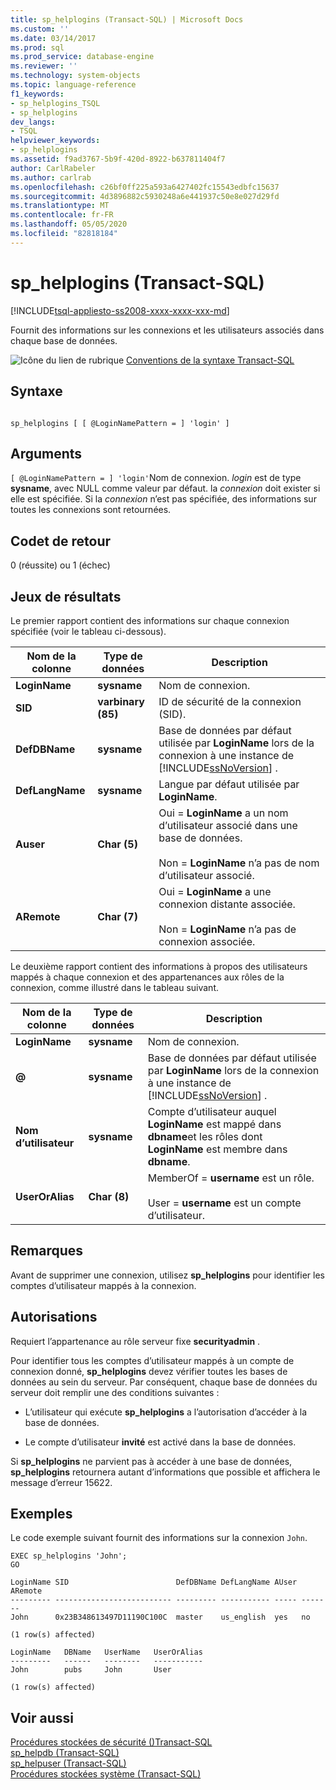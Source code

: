 ```yaml
---
title: sp_helplogins (Transact-SQL) | Microsoft Docs
ms.custom: ''
ms.date: 03/14/2017
ms.prod: sql
ms.prod_service: database-engine
ms.reviewer: ''
ms.technology: system-objects
ms.topic: language-reference
f1_keywords:
- sp_helplogins_TSQL
- sp_helplogins
dev_langs:
- TSQL
helpviewer_keywords:
- sp_helplogins
ms.assetid: f9ad3767-5b9f-420d-8922-b637811404f7
author: CarlRabeler
ms.author: carlrab
ms.openlocfilehash: c26bf0ff225a593a6427402fc15543edbfc15637
ms.sourcegitcommit: 4d3896882c5930248a6e441937c50e8e027d29fd
ms.translationtype: MT
ms.contentlocale: fr-FR
ms.lasthandoff: 05/05/2020
ms.locfileid: "82818184"
---
```

# <a name="sp_helplogins-transact-sql"></a>sp_helplogins (Transact-SQL)
[!INCLUDE[tsql-appliesto-ss2008-xxxx-xxxx-xxx-md](../../includes/tsql-appliesto-ss2008-xxxx-xxxx-xxx-md.md)]

  Fournit des informations sur les connexions et les utilisateurs associés dans chaque base de données.  
  
 ![Icône du lien de rubrique](../../database-engine/configure-windows/media/topic-link.gif "Icône du lien de rubrique") [Conventions de la syntaxe Transact-SQL](../../t-sql/language-elements/transact-sql-syntax-conventions-transact-sql.md)  
  
## <a name="syntax"></a>Syntaxe  
  
```  
  
sp_helplogins [ [ @LoginNamePattern = ] 'login' ]  
```  
  
## <a name="arguments"></a>Arguments  
`[ @LoginNamePattern = ] 'login'`Nom de connexion. *login* est de type **sysname**, avec NULL comme valeur par défaut. la *connexion* doit exister si elle est spécifiée. Si la *connexion* n’est pas spécifiée, des informations sur toutes les connexions sont retournées.  
  
## <a name="return-code-values"></a>Codet de retour  
 0 (réussite) ou 1 (échec)  
  
## <a name="result-sets"></a>Jeux de résultats  
 Le premier rapport contient des informations sur chaque connexion spécifiée (voir le tableau ci-dessous).  
  
|Nom de la colonne|Type de données|Description|  
|-----------------|---------------|-----------------|  
|**LoginName**|**sysname**|Nom de connexion.|  
|**SID**|**varbinary (85)**|ID de sécurité de la connexion (SID).|  
|**DefDBName**|**sysname**|Base de données par défaut utilisée par **LoginName** lors de la connexion à une instance de [!INCLUDE[ssNoVersion](../../includes/ssnoversion-md.md)] .|  
|**DefLangName**|**sysname**|Langue par défaut utilisée par **LoginName**.|  
|**Auser**|**Char (5)**|Oui = **LoginName** a un nom d’utilisateur associé dans une base de données.<br /><br /> Non = **LoginName** n’a pas de nom d’utilisateur associé.|  
|**ARemote**|**Char (7)**|Oui = **LoginName** a une connexion distante associée.<br /><br /> Non = **LoginName** n’a pas de connexion associée.|  
  
 Le deuxième rapport contient des informations à propos des utilisateurs mappés à chaque connexion et des appartenances aux rôles de la connexion, comme illustré dans le tableau suivant.  
  
|Nom de la colonne|Type de données|Description|  
|-----------------|---------------|-----------------|  
|**LoginName**|**sysname**|Nom de connexion.|  
|**@**|**sysname**|Base de données par défaut utilisée par **LoginName** lors de la connexion à une instance de [!INCLUDE[ssNoVersion](../../includes/ssnoversion-md.md)] .|  
|**Nom d’utilisateur**|**sysname**|Compte d’utilisateur auquel **LoginName** est mappé dans **dbname**et les rôles dont **LoginName** est membre dans **dbname**.|  
|**UserOrAlias**|**Char (8)**|MemberOf = **username** est un rôle.<br /><br /> User = **username** est un compte d’utilisateur.|  
  
## <a name="remarks"></a>Remarques  
 Avant de supprimer une connexion, utilisez **sp_helplogins** pour identifier les comptes d’utilisateur mappés à la connexion.  
  
## <a name="permissions"></a>Autorisations  
 Requiert l’appartenance au rôle serveur fixe **securityadmin** .  
  
 Pour identifier tous les comptes d’utilisateur mappés à un compte de connexion donné, **sp_helplogins** devez vérifier toutes les bases de données au sein du serveur. Par conséquent, chaque base de données du serveur doit remplir une des conditions suivantes :  
  
-   L’utilisateur qui exécute **sp_helplogins** a l’autorisation d’accéder à la base de données.  
  
-   Le compte d’utilisateur **invité** est activé dans la base de données.  
  
 Si **sp_helplogins** ne parvient pas à accéder à une base de données, **sp_helplogins** retournera autant d’informations que possible et affichera le message d’erreur 15622.  
  
## <a name="examples"></a>Exemples  
 Le code exemple suivant fournit des informations sur la connexion `John`.  
  
```  
EXEC sp_helplogins 'John';  
GO  
  
LoginName SID                        DefDBName DefLangName AUser ARemote   
--------- -------------------------- --------- ----------- ----- -------   
John      0x23B348613497D11190C100C  master    us_english  yes   no  
  
(1 row(s) affected)  
  
LoginName   DBName   UserName   UserOrAlias   
---------   ------   --------   -----------   
John        pubs     John       User          
  
(1 row(s) affected)  
```  
  
## <a name="see-also"></a>Voir aussi  
 [Procédures stockées de sécurité &#40;&#41;Transact-SQL](../../relational-databases/system-stored-procedures/security-stored-procedures-transact-sql.md)   
 [sp_helpdb &#40;Transact-SQL&#41;](../../relational-databases/system-stored-procedures/sp-helpdb-transact-sql.md)   
 [sp_helpuser &#40;Transact-SQL&#41;](../../relational-databases/system-stored-procedures/sp-helpuser-transact-sql.md)   
 [Procédures stockées système &#40;Transact-SQL&#41;](../../relational-databases/system-stored-procedures/system-stored-procedures-transact-sql.md)  
  
  
